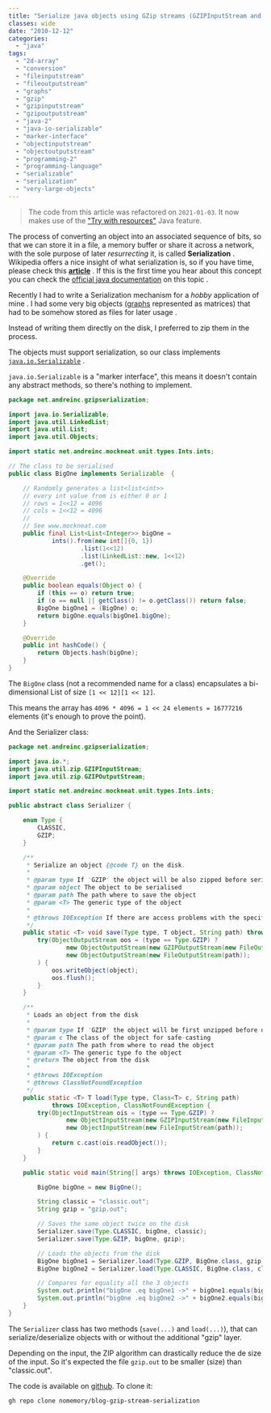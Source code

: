 ```yaml
---
title: "Serialize java objects using GZip streams (GZIPInputStream and GZIPOutputStream)"
classes: wide
date: "2010-12-12"
categories: 
  - "java"
tags: 
  - "2d-array"
  - "conversion"
  - "fileinputstream"
  - "fileoutputstream"
  - "graphs"
  - "gzip"
  - "gzipinputstream"
  - "gzipoutputstream"
  - "java-2"
  - "java-io-serializable"
  - "marker-interface"
  - "objectinputstream"
  - "objectoutputstream"
  - "programming-2"
  - "programming-language"
  - "serializable"
  - "serialization"
  - "very-large-objects"
---
```


> The code from this article was refactored on `2021-01-03`. It now makes use of the ["Try with resources"](https://docs.oracle.com/javase/tutorial/essential/exceptions/tryResourceClose.html) Java feature. 

The process of converting an object into an associated sequence of bits, so that we can store it in a file, a memory buffer or share it across a network, with the sole purpose of later _resurrecting_ it, is called **Serialization** . Wikipedia offers a nice insight of what serialization is, so if you have time, please check this **[article](http://en.wikipedia.org/wiki/Serialization)** . If this is the first time you hear about this concept you can check the [official java documentation](http://download.oracle.com/javase/6/docs/platform/serialization/spec/serialTOC.html) on this topic .

Recently I had to write a Serialization mechanism for a _hobby_ application of mine . I had some very big objects ([graphs](http://en.wikipedia.org/wiki/Graph_(data_structure)) represented as matrices) that had to be somehow stored as files for later usage .

Instead of writing them directly on the disk, I preferred to zip them in the process.

The objects must support serialization, so our class implements [`java.io.Serializable`](http://download.oracle.com/javase/6/docs/api/java/io/Serializable.html) . 

`java.io.Serializable` is a "marker interface", this means it doesn't contain any abstract methods, so there's nothing to implement.

```java
package net.andreinc.gzipserialization;

import java.io.Serializable;
import java.util.LinkedList;
import java.util.List;
import java.util.Objects;

import static net.andreinc.mockneat.unit.types.Ints.ints;

// The class to be serialised
public class BigOne implements Serializable  {

    // Randomly generates a list<list<int>>
    // every int value from is either 0 or 1
    // rows = 1<<12 = 4096
    // cols = 1<<12 = 4096
    //
    // See www.mockneat.com 
    public final List<List<Integer>> bigOne =
            ints().from(new int[]{0, 1})
                    .list(1<<12)
                    .list(LinkedList::new, 1<<12)
                    .get();

    @Override
    public boolean equals(Object o) {
        if (this == o) return true;
        if (o == null || getClass() != o.getClass()) return false;
        BigOne bigOne1 = (BigOne) o;
        return bigOne.equals(bigOne1.bigOne);
    }

    @Override
    public int hashCode() {
        return Objects.hash(bigOne);
    }
}
```

The `BigOne` class (not a recommended name for a class) encapsulates a bi-dimensional List of size `[1 << 12][1 << 12]`. 

This means the array has `4096 * 4096 = 1 << 24 elements = 16777216` elements (it's enough to prove the point).

And the Serializer class:

```java
package net.andreinc.gzipserialization;

import java.io.*;
import java.util.zip.GZIPInputStream;
import java.util.zip.GZIPOutputStream;

import static net.andreinc.mockneat.unit.types.Ints.ints;

public abstract class Serializer {

    enum Type {
        CLASSIC,
        GZIP;
    }

    /**
     * Serialize an object {@code T} on the disk.
     *
     * @param type If 'GZIP' the object will be also zipped before serialisation.
     * @param object The object to be serialised
     * @param path The path where to save the object
     * @param <T> The generic type of the object
     *
     * @throws IOException If there are access problems with the specified path
     */
    public static <T> void save(Type type, T object, String path) throws IOException {
        try(ObjectOutputStream oos = (type == Type.GZIP) ?
                new ObjectOutputStream(new GZIPOutputStream(new FileOutputStream(path))) :
                new ObjectOutputStream(new FileOutputStream(path));
        ) {
            oos.writeObject(object);
            oos.flush();
        }
    }

    /**
     * Loads an object from the disk
     *
     * @param type If 'GZIP' the object will be first unzipped before deserialization
     * @param c The class of the object for safe-casting
     * @param path The path from where to read the object
     * @param <T> The generic type fo the object
     * @return The object from the disk
     *
     * @throws IOException
     * @throws ClassNotFoundException
     */
    public static <T> T load(Type type, Class<T> c, String path) 
            throws IOException, ClassNotFoundException {
        try(ObjectInputStream ois = (type == Type.GZIP) ? 
                new ObjectInputStream(new GZIPInputStream(new FileInputStream(path))) :
                new ObjectInputStream(new FileInputStream(path));
        ) {
            return c.cast(ois.readObject());
        }
    }

    public static void main(String[] args) throws IOException, ClassNotFoundException {

        BigOne bigOne = new BigOne();

        String classic = "classic.out";
        String gzip = "gzip.out";

        // Saves the same object twice on the disk
        Serializer.save(Type.CLASSIC, bigOne, classic);
        Serializer.save(Type.GZIP, bigOne, gzip);

        // Loads the objects from the disk
        BigOne bigOne1 = Serializer.load(Type.GZIP, BigOne.class, gzip);
        BigOne bigOne2 = Serializer.load(Type.CLASSIC, BigOne.class, classic);

        // Compares for equality all the 3 objects
        System.out.println("bigOne .eq bigOne1 ->" + bigOne1.equals(bigOne));
        System.out.println("bigOne .eq bigOne2 ->" + bigOne2.equals(bigOne));
    }
}
```

The `Serializer` class has two methods (`save(...)` and `load(...)`), that can serialize/deserialize objects with or without the additional "gzip" layer.

Depending on the input, the ZIP algorithm can drastically reduce the de size of the input. So it's expected the file `gzip.out` to be smaller (size) than "classic.out".

The code is available on [github](https://github.com/nomemory/blog-gzip-stream-serialization). To clone it:

```shell
gh repo clone nomemory/blog-gzip-stream-serialization
```